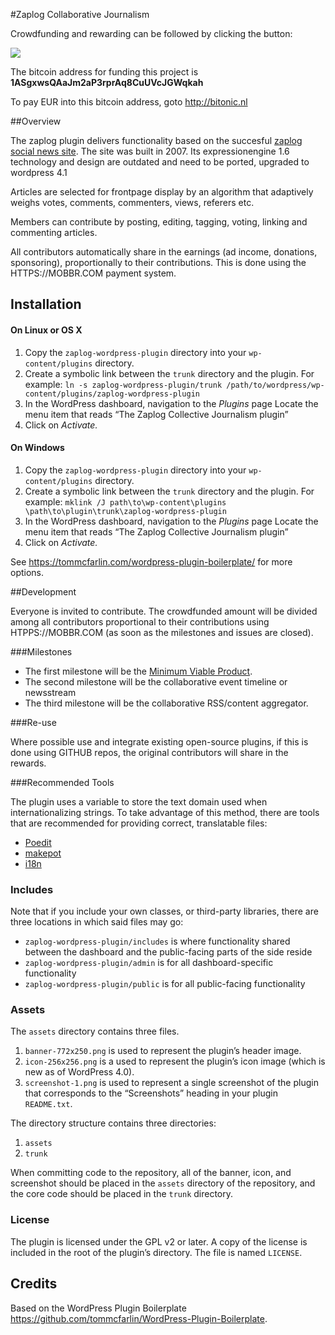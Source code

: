 #Zaplog Collaborative Journalism

Crowdfunding and rewarding can be followed by clicking the button:

<a href="https://mobbr.com/#/task/aHR0cHM6Ly9naXRodWIuY29tL3BhdHJpY2tzYXZhbGxlL3phcGxvZy13b3JkcHJlc3MtcGx1Z2luL21pbGVzdG9uZXMvTWluaW11bSUyMHZpYWJsZSUyMHByb2R1Y3Q="><img src="https://api.mobbr.com/button/eb342f159522ccde16500ce9abc34391/medium"/></a>

The bitcoin address for funding this project is <b>1ASgxwsQAaJm2aP3rprAq8CuUVcJGWqkah</b>

To pay EUR into this bitcoin address, goto http://bitonic.nl  

##Overview

The zaplog plugin delivers functionality based on the succesful <a href="http://zaplog.nl">zaplog social news site</a>. The site was built in 2007. Its expressionengine 1.6 technology and design are outdated and need to be ported, upgraded to wordpress 4.1

Articles are selected for frontpage display by an algorithm that adaptively weighs votes, comments, commenters, views, referers etc. 

Members can contribute by posting, editing, tagging, voting, linking and commenting articles. 

All contributors automatically share in the earnings (ad income, donations, sponsoring), proportionally to their contributions. This is done using the HTTPS://MOBBR.COM payment system. 

## Installation

#### On Linux or OS X

1. Copy the `zaplog-wordpress-plugin` directory into your `wp-content/plugins` directory.
2. Create a symbolic link between the `trunk` directory and the plugin. For example: `ln -s zaplog-wordpress-plugin/trunk /path/to/wordpress/wp-content/plugins/zaplog-wordpress-plugin`
3. In the WordPress dashboard, navigation to the *Plugins* page
Locate the menu item that reads “The Zaplog Collective Journalism plugin”
4. Click on *Activate.*

#### On Windows

1. Copy the `zaplog-wordpress-plugin` directory into your `wp-content/plugins` directory.
2. Create a symbolic link between the `trunk` directory and the plugin. For example: `mklink /J path\to\wp-content\plugins \path\to\plugin\trunk\zaplog-wordpress-plugin`
3. In the WordPress dashboard, navigation to the *Plugins* page
Locate the menu item that reads “The Zaplog Collective Journalism plugin”
4. Click on *Activate.*

See https://tommcfarlin.com/wordpress-plugin-boilerplate/ for more options. 

##Development

Everyone is invited to contribute. The crowdfunded amount will be divided among all contributors proportional to their contributions using HTPPS://MOBBR.COM (as soon as the milestones and issues are closed).

###Milestones
- The first milestone will be the <a href="https://github.com/patricksavalle/zaplog-wordpress-plugin/milestones/Minimum%20viable%20product">Minimum Viable Product</a>. 
- The second milestone will be the collaborative event timeline or newsstream
- The third milestone will be the collaborative RSS/content aggregator.

###Re-use

Where possible use and integrate existing open-source plugins, if this is done using GITHUB repos, the original contributors will share in the rewards.

###Recommended Tools

The plugin uses a variable to store the text domain used when internationalizing strings. To take advantage of this method, there are tools that are recommended for providing correct, translatable files:

* [Poedit](http://www.poedit.net/)
* [makepot](http://i18n.svn.wordpress.org/tools/trunk/)
* [i18n](https://github.com/grappler/i18n)

### Includes

Note that if you include your own classes, or third-party libraries, there are three locations in which said files may go:

* `zaplog-wordpress-plugin/includes` is where functionality shared between the dashboard and the public-facing parts of the side reside
* `zaplog-wordpress-plugin/admin` is for all dashboard-specific functionality
* `zaplog-wordpress-plugin/public` is for all public-facing functionality

### Assets

The `assets` directory contains three files.

1. `banner-772x250.png` is used to represent the plugin’s header image.
2. `icon-256x256.png` is a used to represent the plugin’s icon image (which is new as of WordPress 4.0).
3. `screenshot-1.png` is used to represent a single screenshot of the plugin that corresponds to the “Screenshots” heading in your plugin `README.txt`.

The directory structure contains three directories:

1. `assets`
2. `trunk`

When committing code to the repository, all of the banner, icon, and screenshot should be placed in the `assets` directory of the repository, and the core code should be placed in the `trunk` directory.

### License

The plugin is licensed under the GPL v2 or later. A copy of the license is included in the root of the plugin’s directory. The file is named `LICENSE`.

## Credits

Based on the WordPress Plugin Boilerplate https://github.com/tommcfarlin/WordPress-Plugin-Boilerplate.